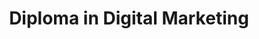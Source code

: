 ---
title: Diploma in Digital Marketing
id: ddm
category: "undergraduate-programme"
code_kl: KPT/JPS(N/342/4/0233)(MQA/PA14523)05/28
code_pg: KPT/JPS(N/342/4/0236)(MQA/PA15219)05/27
intake: 16 Jan, 15 Jun & 24 Aug
note:
new_programme: true
---